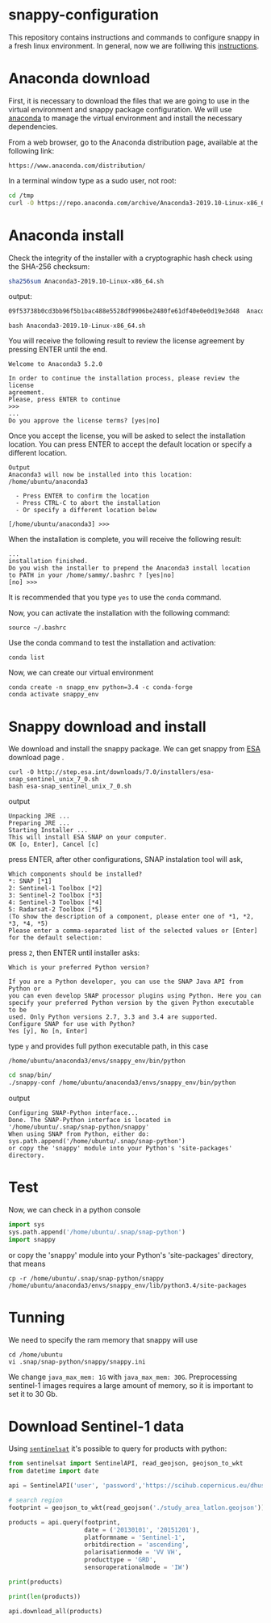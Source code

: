 # snappy-configuration
This repository contains instructions and commands to configure snappy in a fresh linux environment.
In general, now we are folliwing this [instructions](https://senbox.atlassian.net/wiki/spaces/SNAP/pages/50855941/Configure+Python+to+use+the+SNAP-Python+snappy+interface).

# Anaconda download
First, it is necessary to download the files that we are going to use in the virtual environment and snappy package configuration. 
We will use [anaconda](https://www.anaconda.com/distribution/) to manage the virtual environment and install the necessary dependencies. 

From a web browser, go to the Anaconda distribution page, available at the following link:
``` 
https://www.anaconda.com/distribution/
```

In a terminal window type as a sudo user, not root:
``` bash
cd /tmp
curl -O https://repo.anaconda.com/archive/Anaconda3-2019.10-Linux-x86_64.sh
```

# Anaconda install
Check the integrity of the installer with a cryptographic hash check using the SHA-256 checksum:

```bash
sha256sum Anaconda3-2019.10-Linux-x86_64.sh
```
output:
``` bash
09f53738b0cd3bb96f5b1bac488e5528df9906be2480fe61df40e0e0d19e3d48  Anaconda3-5.2.0-Linux-x86_64.sh
```

```
bash Anaconda3-2019.10-Linux-x86_64.sh
```

You will receive the following result to review the license agreement by pressing ENTER until the end.
```
Welcome to Anaconda3 5.2.0

In order to continue the installation process, please review the license
agreement.
Please, press ENTER to continue
>>>
...
Do you approve the license terms? [yes|no]
```


Once you accept the license, you will be asked to select the installation location. You can press ENTER to accept the default location or specify a different location.

```
Output
Anaconda3 will now be installed into this location:
/home/ubuntu/anaconda3

  - Press ENTER to confirm the location
  - Press CTRL-C to abort the installation
  - Or specify a different location below

[/home/ubuntu/anaconda3] >>>
```


When the installation is complete, you will receive the following result:
```
...
installation finished.
Do you wish the installer to prepend the Anaconda3 install location
to PATH in your /home/sammy/.bashrc ? [yes|no]
[no] >>> 
```

It is recommended that you type `yes` to use the `conda` command.

Now, you can activate the installation with the following command:

```
source ~/.bashrc
```

Use the conda command to test the installation and activation:
```
conda list
```

Now, we can create our virtual environment

```
conda create -n snapp_env python=3.4 -c conda-forge
conda activate snappy_env
```

# Snappy download and install
We download and install the snappy package. We can get snappy from [ESA](https://step.esa.int/main/download/snap-download/) download page .
``` 
curl -O http://step.esa.int/downloads/7.0/installers/esa-snap_sentinel_unix_7_0.sh
bash esa-snap_sentinel_unix_7_0.sh
```

output
```
Unpacking JRE ...
Preparing JRE ...
Starting Installer ...
This will install ESA SNAP on your computer.
OK [o, Enter], Cancel [c]
``` 
press ENTER, after other configurations, SNAP instalation tool will ask, 

``` 
Which components should be installed?
*: SNAP [*1]
2: Sentinel-1 Toolbox [*2]
3: Sentinel-2 Toolbox [*3]
4: Sentinel-3 Toolbox [*4]
5: Radarsat-2 Toolbox [*5]
(To show the description of a component, please enter one of *1, *2, *3, *4, *5)
Please enter a comma-separated list of the selected values or [Enter] for the default selection:
```
press `2`, then ENTER until installer asks:

```
Which is your preferred Python version?

If you are a Python developer, you can use the SNAP Java API from Python or
you can even develop SNAP processor plugins using Python. Here you can
specify your preferred Python version by the given Python executable to be
used. Only Python versions 2.7, 3.3 and 3.4 are supported.
Configure SNAP for use with Python?
Yes [y], No [n, Enter]
```
type `y` and provides full python executable path, in this case 
```
/home/ubuntu/anaconda3/envs/snappy_env/bin/python
```

``` bash
cd snap/bin/
./snappy-conf /home/ubuntu/anaconda3/envs/snappy_env/bin/python
```

output

```
Configuring SNAP-Python interface...
Done. The SNAP-Python interface is located in '/home/ubuntu/.snap/snap-python/snappy'
When using SNAP from Python, either do: sys.path.append('/home/ubuntu/.snap/snap-python')
or copy the 'snappy' module into your Python's 'site-packages' directory.
```

# Test 

Now, we can check in a python console

```python
import sys
sys.path.append('/home/ubuntu/.snap/snap-python')
import snappy
```
or copy the 'snappy' module into your Python's 'site-packages' directory, that means

```
cp -r /home/ubuntu/.snap/snap-python/snappy /home/ubuntu/anaconda3/envs/snappy_env/lib/python3.4/site-packages
```

# Tunning

We need to specify the ram memory that snappy will use
```
cd /home/ubuntu
vi .snap/snap-python/snappy/snappy.ini
```

We change `java_max_mem: 1G` with `java_max_mem: 30G`. Preprocessing sentinel-1 images requires a large amount of memory, so it is important to set it to 30 Gb.

# Download Sentinel-1 data

Using [`sentinelsat`](https://sentinelsat.readthedocs.io/en/stable/) it's possible to query for products with python:

```python
from sentinelsat import SentinelAPI, read_geojson, geojson_to_wkt
from datetime import date

api = SentinelAPI('user', 'password','https://scihub.copernicus.eu/dhus')

# search region
footprint = geojson_to_wkt(read_geojson('./study_area_latlon.geojson'))

products = api.query(footprint,
                     date = ('20130101', '20151201'),
                     platformname = 'Sentinel-1',
                     orbitdirection = 'ascending',
                     polarisationmode = 'VV VH',
                     producttype = 'GRD',
                     sensoroperationalmode = 'IW')

print(products)

print(len(products))

api.download_all(products)
```
